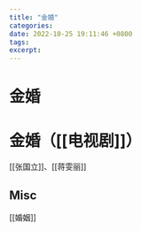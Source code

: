 ```yaml
---
title: "金婚"
categories:
date: 2022-10-25 19:11:46 +0800
tags:
excerpt:
---
```




# 金婚







# 金婚（[[电视剧]]）

[[张国立]]、[[蒋雯丽]]

## Misc

[[婚姻]]



